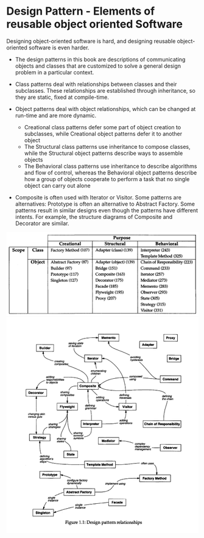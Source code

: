 # Design Pattern - Elements of reusable object oriented Software

Designing object-oriented software is hard, and designing reusable object-oriented software is even harder.

- The design patterns in this book are descriptions of communicating objects and classes that are customized to solve a general design problem in a particular context.

- Class patterns deal with relationships between classes and their subclasses. These relationships are established through inheritance, so they are static, fixed at compile-time.

- Object patterns deal with object relationships, which can be changed at run-time and are more dynamic.
    - Creational class patterns defer some part of object creation to subclasses, while Creational object patterns defer it to another object
    - The Structural class patterns use inheritance to compose classes, while the Structural object patterns describe ways to assemble objects 
    - The Behavioral class patterns use inheritance to describe algorithms and flow of control, whereas the Behavioral object patterns describe how a group of objects cooperate to perform a task that no single object can carry out alone

- Composite is often used with Iterator or Visitor. Some patterns are alternatives: Prototype is often an alternative to Abstract Factory. Some patterns result in similar designs even though the patterns have different intents. For example, the structure diagrams of Composite and Decorator are similar.


![](./screen/Design%20Pattern.png)
![](./screen/Design%20Pattern%20Relations.png)
